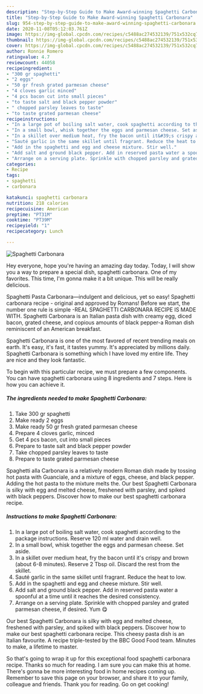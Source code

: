 ```yaml
---
description: "Step-by-Step Guide to Make Award-winning Spaghetti Carbonara"
title: "Step-by-Step Guide to Make Award-winning Spaghetti Carbonara"
slug: 954-step-by-step-guide-to-make-award-winning-spaghetti-carbonara
date: 2020-11-08T05:12:03.761Z
image: https://img-global.cpcdn.com/recipes/c5488ac274532139/751x532cq70/spaghetti-carbonara-recipe-main-photo.jpg
thumbnail: https://img-global.cpcdn.com/recipes/c5488ac274532139/751x532cq70/spaghetti-carbonara-recipe-main-photo.jpg
cover: https://img-global.cpcdn.com/recipes/c5488ac274532139/751x532cq70/spaghetti-carbonara-recipe-main-photo.jpg
author: Ronnie Romero
ratingvalue: 4.7
reviewcount: 44058
recipeingredient:
- "300 gr spaghetti"
- "2 eggs"
- "50 gr fresh grated parmesan cheese"
- "4 cloves garlic minced"
- "4 pcs bacon cut into small pieces"
- "to taste salt and black pepper powder"
- " chopped parsley leaves to taste"
- "to taste grated parmesan cheese"
recipeinstructions:
- "In a large pot of boiling salt water, cook spaghetti according to the package instructions. Reserve 120 ml water and drain well."
- "In a small bowl, whisk together the eggs and parmesan cheese. Set aside."
- "In a skillet over medium heat, fry the bacon until it&#39;s crispy and brown (about 6-8 minutes). Reserve 2 Tbsp oil. Discard the rest from the skillet."
- "Sauté garlic in the same skillet until fragrant. Reduce the heat to low."
- "Add in the spaghetti and egg and cheese mixture. Stir well."
- "Add salt and ground black pepper. Add in reserved pasta water a spoonful at a time until it reaches the desired consistency."
- "Arrange on a serving plate. Sprinkle with chopped parsley and grated parmesan cheese, if desired. Yum 😋"
categories:
- Recipe
tags:
- spaghetti
- carbonara

katakunci: spaghetti carbonara 
nutrition: 218 calories
recipecuisine: American
preptime: "PT31M"
cooktime: "PT39M"
recipeyield: "1"
recipecategory: Lunch

---
```



![Spaghetti Carbonara](https://img-global.cpcdn.com/recipes/c5488ac274532139/751x532cq70/spaghetti-carbonara-recipe-main-photo.jpg)

Hey everyone, hope you're having an amazing day today. Today, I will show you a way to prepare a special dish, spaghetti carbonara. One of my favorites. This time, I'm gonna make it a bit unique. This will be really delicious.

Spaghetti Pasta Carbonara—indulgent and delicious, yet so easy! Spaghetti carbonara recipe - original and approved by Romans! Before we start, the number one rule is simple -REAL SPAGHETTI CARBONARA RECIPE IS MADE WITH. Spaghetti Carbonara is an Italian pasta dish with creamy egg, diced bacon, grated cheese, and copious amounts of black pepper-a Roman dish reminiscent of an American breakfast.

Spaghetti Carbonara is one of the most favored of recent trending meals on earth. It's easy, it's fast, it tastes yummy. It's appreciated by millions daily. Spaghetti Carbonara is something which I have loved my entire life. They are nice and they look fantastic.


To begin with this particular recipe, we must prepare a few components. You can have spaghetti carbonara using 8 ingredients and 7 steps. Here is how you can achieve it.

<!--inarticleads1-->

##### The ingredients needed to make Spaghetti Carbonara:

1. Take 300 gr spaghetti
1. Make ready 2 eggs
1. Make ready 50 gr fresh grated parmesan cheese
1. Prepare 4 cloves garlic, minced
1. Get 4 pcs bacon, cut into small pieces
1. Prepare to taste salt and black pepper powder
1. Take  chopped parsley leaves to taste
1. Prepare to taste grated parmesan cheese


Spaghetti alla Carbonara is a relatively modern Roman dish made by tossing hot pasta with Guanciale, and a mixture of eggs, cheese, and black pepper. Adding the hot pasta to the mixture melts the. Our best Spaghetti Carbonara is silky with egg and melted cheese, freshened with parsley, and spiked with black peppers. Discover how to make our best spaghetti carbonara recipe. 

<!--inarticleads2-->

##### Instructions to make Spaghetti Carbonara:

1. In a large pot of boiling salt water, cook spaghetti according to the package instructions. Reserve 120 ml water and drain well.
1. In a small bowl, whisk together the eggs and parmesan cheese. Set aside.
1. In a skillet over medium heat, fry the bacon until it&#39;s crispy and brown (about 6-8 minutes). Reserve 2 Tbsp oil. Discard the rest from the skillet.
1. Sauté garlic in the same skillet until fragrant. Reduce the heat to low.
1. Add in the spaghetti and egg and cheese mixture. Stir well.
1. Add salt and ground black pepper. Add in reserved pasta water a spoonful at a time until it reaches the desired consistency.
1. Arrange on a serving plate. Sprinkle with chopped parsley and grated parmesan cheese, if desired. Yum 😋


Our best Spaghetti Carbonara is silky with egg and melted cheese, freshened with parsley, and spiked with black peppers. Discover how to make our best spaghetti carbonara recipe. This cheesy pasta dish is an Italian favourite. A recipe triple-tested by the BBC Good Food team. Minutes to make, a lifetime to master. 

So that's going to wrap it up for this exceptional food spaghetti carbonara recipe. Thanks so much for reading. I am sure you can make this at home. There's gonna be more interesting food in home recipes coming up. Remember to save this page on your browser, and share it to your family, colleague and friends. Thank you for reading. Go on get cooking!

